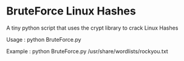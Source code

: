 # BruteForce Linux Hashes

A tiny python script that uses the crypt library to crack Linux Hashes

Usage : python BruteForce.py <wordlist>
  
Example : python BruteForce.py /usr/share/wordlists/rockyou.txt

